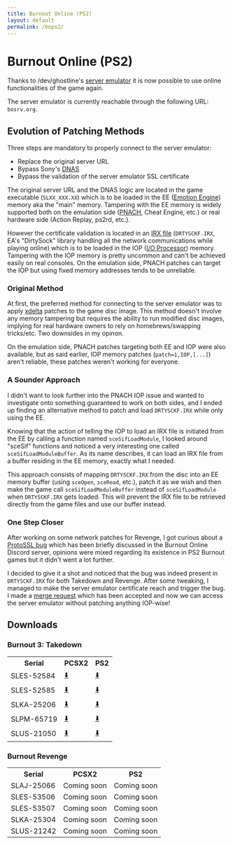 ```yaml
---
title: Burnout Online (PS2)
layout: default
permalink: /bops2/
---
```


# Burnout Online (PS2)

Thanks to /dev/ghostline's [server emulator](https://gitlab.com/gh0stl1ne/eaps) it is now possible to use online functionalities of the game again.

The server emulator is currently reachable through the following URL: `bosrv.org`.

## Evolution of Patching Methods

Three steps are mandatory to properly connect to the server emulator:

- Replace the original server URL
- Bypass Sony's [DNAS](https://www.psdevwiki.com/ps2/DNAS)
- Bypass the validation of the server emulator SSL certificate

The original server URL and the DNAS logic are located in the game executable (`SLXX_XXX.XX`) which is to be loaded in the EE ([Emotion Engine](https://www.copetti.org/writings/consoles/playstation-2/#cpu)) memory aka the "main" memory. Tampering with the EE memory is widely supported both on the emulation side ([PNACH](https://forums.pcsx2.net/Thread-How-PNACH-files-work-2-0), Cheat Engine, etc.) or real hardware side (Action Replay, ps2rd, etc.).

However the certificate validation is located in an [IRX file](https://www.retroreversing.com/irx-ps2) (`DRTYSCKF.IRX`, EA's "DirtySock" library handling all the network communications while playing online) which is to be loaded in the IOP ([I/O Processor](https://www.copetti.org/writings/consoles/playstation-2/#io)) memory. Tampering with the IOP memory is pretty uncommon and can't be achieved easily on real consoles. On the emulation side, PNACH patches can target the IOP but using fixed memory addresses tends to be unreliable.

### Original Method

At first, the preferred method for connecting to the server emulator was to apply [xdelta](https://en.wikipedia.org/wiki/Xdelta) patches to the game disc image. This method doesn't involve any memory tampering but requires the ability to run modified disc images, implying for real hardware owners to rely on homebrews/swapping tricks/etc. Two downsides in my opinon.

On the emulation side, PNACH patches targeting both EE and IOP were also available, but as said earlier, IOP memory patches (`patch=1,IOP,[...]`) aren't reliable, these patches weren't working for everyone.

### A Sounder Approach

I didn't want to look further into the PNACH IOP issue and wanted to investigate onto something guaranteed to work on both sides, and I ended up finding an alternative method to patch and load `DRTYSCKF.IRX` while only using the EE.

Knowing that the action of telling the IOP to load an IRX file is initiated from the EE by calling a function named `sceSifLoadModule`, I looked around "sceSif" functions and noticed a very interesting one called `sceSifLoadModuleBuffer`. As its name describes, it can load an IRX file from a buffer residing in the EE memory, exactly what I needed.

This approach consists of mapping `DRTYSCKF.IRX` from the disc into an EE memory buffer (using `sceOpen`, `sceRead`, etc.), patch it as we wish and then make the game call `sceSifLoadModuleBuffer` instead of `sceSifLoadModule` when `DRTYSCKF.IRX` gets loaded. This will prevent the IRX file to be retrieved directly from the game files and use our buffer instead.

### One Step Closer

After working on some network patches for Revenge, I got curious about a [ProtoSSL bug](https://github.com/Aim4kill/Bug_OldProtoSSL/blob/main/README.md) which has been briefly discussed in the Burnout Online Discord server, opinions were mixed regarding its existence in PS2 Burnout games but it didn't went a lot further.

I decided to give it a shot and noticed that the bug was indeed present in `DRTYSCKF.IRX` for both Takedown and Revenge. After some tweaking, I managed to make the server emulator certificate reach and trigger the bug. I made a [merge request](https://gitlab.com/gh0stl1ne/eaps/-/merge_requests/1) which has been accepted and now we can access the server emulator without patching anything IOP-wise!

## Downloads

### Burnout 3: Takedown
<table class="blobdl">
  <tr>
    <th>Serial</th>
    <th>PCSX2</th>
    <th>PS2</th>
  </tr>
  <tr>
    <td>SLES-52584</td>
    <td ><a href="https://raw.githubusercontent.com/Nahelam/PS2-Game-Mods/refs/heads/main/Burnout%203%20Takedown/Network%20Play/SLES-52584_75BECC18_network_play.pnach">⬇️</a></td>
    <td ><a href="https://raw.githubusercontent.com/Nahelam/PS2-Game-Mods/refs/heads/main/Burnout%203%20Takedown/Network%20Play/SLES-52584_75BECC18_network_play.pnach">⬇️</a></td>
  </tr>
  <tr>
    <td>SLES-52585</td>
    <td ><a href="https://raw.githubusercontent.com/Nahelam/PS2-Game-Mods/refs/heads/main/Burnout%203%20Takedown/Network%20Play/SLES-52585_CE49B0DE_network_play.pnach">⬇️</a></td>
    <td ><a href="https://raw.githubusercontent.com/Nahelam/PS2-Game-Mods/refs/heads/main/Burnout%203%20Takedown/Network%20Play/SLES-52585_CE49B0DE_network_play.pnach">⬇️</a></td>
  </tr>
  <tr>
    <td>SLKA-25206</td>
    <td ><a href="https://raw.githubusercontent.com/Nahelam/PS2-Game-Mods/refs/heads/main/Burnout%203%20Takedown/Network%20Play/SLKA-25206_5F060991_network_play.pnach">⬇️</a></td>
    <td ><a href="https://raw.githubusercontent.com/Nahelam/PS2-Game-Mods/refs/heads/main/Burnout%203%20Takedown/Network%20Play/SLKA-25206_5F060991_network_play.pnach">⬇️</a></td>
  </tr>
  <tr>
    <td>SLPM-65719</td>
    <td ><a href="https://raw.githubusercontent.com/Nahelam/PS2-Game-Mods/refs/heads/main/Burnout%203%20Takedown/Network%20Play/SLPM-65719_BB2E845F_network_play.pnach">⬇️</a></td>
    <td ><a href="https://raw.githubusercontent.com/Nahelam/PS2-Game-Mods/refs/heads/main/Burnout%203%20Takedown/Network%20Play/SLPM-65719_BB2E845F_network_play.pnach">⬇️</a></td>
  </tr>
  <tr>
    <td>SLUS-21050</td>
    <td ><a href="https://raw.githubusercontent.com/Nahelam/PS2-Game-Mods/refs/heads/main/Burnout%203%20Takedown/Network%20Play/SLUS-21050_BEBF8793_network_play.pnach">⬇️</a></td>
    <td ><a href="https://raw.githubusercontent.com/Nahelam/PS2-Game-Mods/refs/heads/main/Burnout%203%20Takedown/Network%20Play/SLUS-21050_BEBF8793_network_play.pnach">⬇️</a></td>
  </tr>
</table>

### Burnout Revenge
<table class="blobdl">
  <tr>
    <th>Serial</th>
    <th>PCSX2</th>
    <th>PS2</th>
  </tr>
  <tr>
    <td>SLAJ-25066</td>
    <td >Coming soon</td>
    <td >Coming soon</td>
  </tr>
  <tr>
    <td>SLES-53506</td>
    <td >Coming soon</td>
    <td >Coming soon</td>
  </tr>
  <tr>
    <td>SLES-53507</td>
    <td >Coming soon</td>
    <td >Coming soon</td>
  </tr>
  <tr>
    <td>SLKA-25304</td>
    <td >Coming soon</td>
    <td >Coming soon</td>
  </tr>
  <tr>
    <td>SLUS-21242</td>
    <td >Coming soon</td>
    <td >Coming soon</td>
  </tr>
</table>
